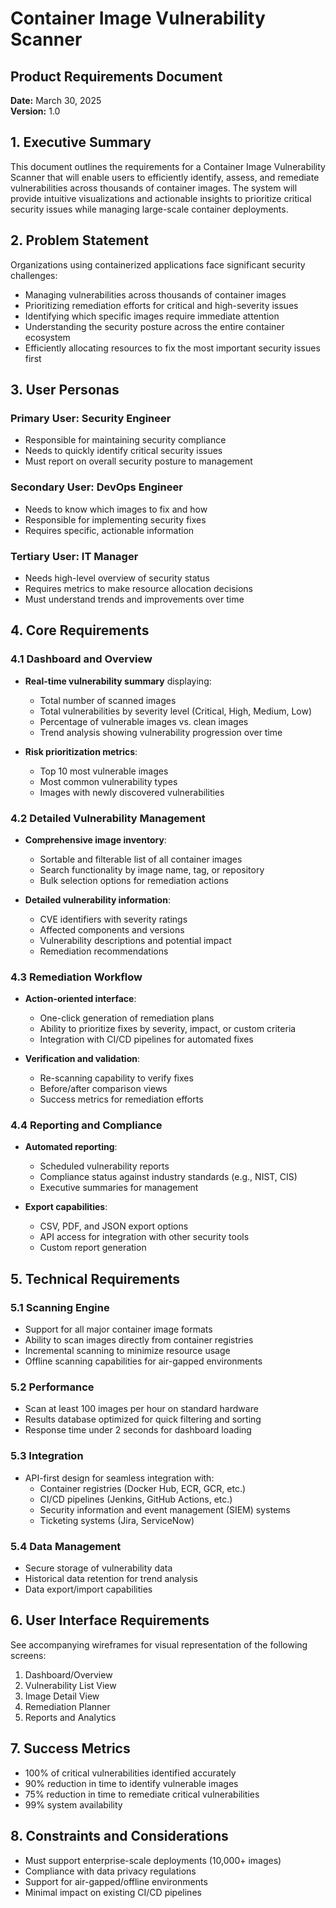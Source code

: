 # Container Image Vulnerability Scanner
## Product Requirements Document

**Date:** March 30, 2025  
**Version:** 1.0

## 1. Executive Summary

This document outlines the requirements for a Container Image Vulnerability Scanner that will enable users to efficiently identify, assess, and remediate vulnerabilities across thousands of container images. The system will provide intuitive visualizations and actionable insights to prioritize critical security issues while managing large-scale container deployments.

## 2. Problem Statement

Organizations using containerized applications face significant security challenges:

- Managing vulnerabilities across thousands of container images
- Prioritizing remediation efforts for critical and high-severity issues
- Identifying which specific images require immediate attention
- Understanding the security posture across the entire container ecosystem
- Efficiently allocating resources to fix the most important security issues first

## 3. User Personas

### Primary User: Security Engineer
- Responsible for maintaining security compliance
- Needs to quickly identify critical security issues
- Must report on overall security posture to management

### Secondary User: DevOps Engineer
- Needs to know which images to fix and how
- Responsible for implementing security fixes
- Requires specific, actionable information

### Tertiary User: IT Manager
- Needs high-level overview of security status
- Requires metrics to make resource allocation decisions
- Must understand trends and improvements over time

## 4. Core Requirements

### 4.1 Dashboard and Overview

- **Real-time vulnerability summary** displaying:
  - Total number of scanned images
  - Total vulnerabilities by severity level (Critical, High, Medium, Low)
  - Percentage of vulnerable images vs. clean images
  - Trend analysis showing vulnerability progression over time

- **Risk prioritization metrics**:
  - Top 10 most vulnerable images
  - Most common vulnerability types
  - Images with newly discovered vulnerabilities

### 4.2 Detailed Vulnerability Management

- **Comprehensive image inventory**:
  - Sortable and filterable list of all container images
  - Search functionality by image name, tag, or repository
  - Bulk selection options for remediation actions

- **Detailed vulnerability information**:
  - CVE identifiers with severity ratings
  - Affected components and versions
  - Vulnerability descriptions and potential impact
  - Remediation recommendations

### 4.3 Remediation Workflow

- **Action-oriented interface**:
  - One-click generation of remediation plans
  - Ability to prioritize fixes by severity, impact, or custom criteria
  - Integration with CI/CD pipelines for automated fixes

- **Verification and validation**:
  - Re-scanning capability to verify fixes
  - Before/after comparison views
  - Success metrics for remediation efforts

### 4.4 Reporting and Compliance

- **Automated reporting**:
  - Scheduled vulnerability reports
  - Compliance status against industry standards (e.g., NIST, CIS)
  - Executive summaries for management

- **Export capabilities**:
  - CSV, PDF, and JSON export options
  - API access for integration with other security tools
  - Custom report generation

## 5. Technical Requirements

### 5.1 Scanning Engine

- Support for all major container image formats
- Ability to scan images directly from container registries
- Incremental scanning to minimize resource usage
- Offline scanning capabilities for air-gapped environments

### 5.2 Performance

- Scan at least 100 images per hour on standard hardware
- Results database optimized for quick filtering and sorting
- Response time under 2 seconds for dashboard loading

### 5.3 Integration

- API-first design for seamless integration with:
  - Container registries (Docker Hub, ECR, GCR, etc.)
  - CI/CD pipelines (Jenkins, GitHub Actions, etc.)
  - Security information and event management (SIEM) systems
  - Ticketing systems (Jira, ServiceNow)

### 5.4 Data Management

- Secure storage of vulnerability data
- Historical data retention for trend analysis
- Data export/import capabilities

## 6. User Interface Requirements

See accompanying wireframes for visual representation of the following screens:

1. Dashboard/Overview
2. Vulnerability List View
3. Image Detail View
4. Remediation Planner
5. Reports and Analytics

## 7. Success Metrics

- 100% of critical vulnerabilities identified accurately
- 90% reduction in time to identify vulnerable images
- 75% reduction in time to remediate critical vulnerabilities
- 99% system availability

## 8. Constraints and Considerations

- Must support enterprise-scale deployments (10,000+ images)
- Compliance with data privacy regulations
- Support for air-gapped/offline environments
- Minimal impact on existing CI/CD pipelines